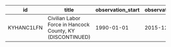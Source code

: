 | id         | title                                                     | observation_start   | observation_end   |
|------------|-----------------------------------------------------------|---------------------|-------------------|
| KYHANC1LFN | Civilian Labor Force in Hancock County, KY (DISCONTINUED) | 1990-01-01          | 2015-12-01        |